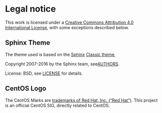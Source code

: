 # Legal notice

This work is licensed under a <a rel="license"
href="http://creativecommons.org/licenses/by/4.0/">Creative Commons Attribution
4.0 International License</a>, with some exceptions described below.

## Sphinx Theme

The theme used is based on the [Sphinx](http://sphinx-doc.org/) [Classic
theme](https://github.com/sphinx-doc/sphinx/tree/master/sphinx/themes/classic),

Copyright 2007-2016 by the Sphinx team, see[AUTHORS](https://github.com/sphinx-doc/sphinx/blob/master/AUTHORS).

License: BSD, see [LICENSE](https://github.com/sphinx-doc/sphinx/blob/master/LICENSE) for details.

## CentOS Logo

The CentOS Marks are [trademarks of Red Hat, Inc. (“Red
Hat”)](https://www.centos.org/legal/trademarks/). This project is an official
CentOS SIG, directly related to CentOS.



